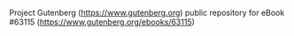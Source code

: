 Project Gutenberg (https://www.gutenberg.org) public repository for eBook #63115 (https://www.gutenberg.org/ebooks/63115)
